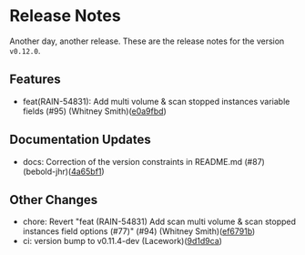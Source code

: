 # Release Notes
Another day, another release. These are the release notes for the version `v0.12.0`.

## Features
* feat(RAIN-54831): Add multi volume & scan stopped instances variable fields (#95) (Whitney Smith)([e0a9fbd](https://github.com/lacework/terraform-aws-agentless-scanning/commit/e0a9fbddc4bac2b3733da3fe87875faa0d882c78))
## Documentation Updates
* docs: Correction of the version constraints in README.md (#87) (bebold-jhr)([4a65bf1](https://github.com/lacework/terraform-aws-agentless-scanning/commit/4a65bf1d86685b74b6fabc857dcf14939dcb9777))
## Other Changes
* chore: Revert "feat (RAIN-54831) Add scan multi volume & scan stopped instances field options (#77)" (#94) (Whitney Smith)([ef6791b](https://github.com/lacework/terraform-aws-agentless-scanning/commit/ef6791b704afc6851d5bc6342ee389c1ec205231))
* ci: version bump to v0.11.4-dev (Lacework)([9d1d9ca](https://github.com/lacework/terraform-aws-agentless-scanning/commit/9d1d9caca9572df30d7ca9fc7dab55e6305363bb))
